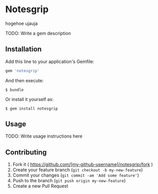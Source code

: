 # Notesgrip

hogehoe
ujauja

TODO: Write a gem description

## Installation

Add this line to your application's Gemfile:

```ruby
gem 'notesgrip'
```

And then execute:

    $ bundle

Or install it yourself as:

    $ gem install notesgrip

## Usage

TODO: Write usage instructions here

## Contributing

1. Fork it ( https://github.com/[my-github-username]/notesgrip/fork )
2. Create your feature branch (`git checkout -b my-new-feature`)
3. Commit your changes (`git commit -am 'Add some feature'`)
4. Push to the branch (`git push origin my-new-feature`)
5. Create a new Pull Request
